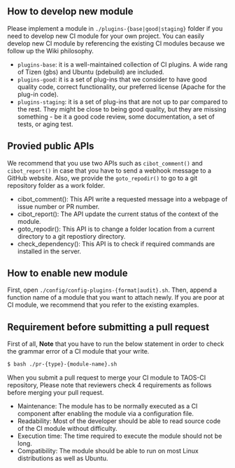 
## How to develop new module
Please implement a module in `./plugins-{base|good|staging}` folder if you need to develop new CI module for your own project.
You can easily develop new CI module by referencing the existing CI modules because we follow up the Wiki philosophy.
* `plugins-base`: it is a well-maintained collection of CI plugins. A wide rang of Tizen (gbs) and Ubuntu (pdebuild) are included.
* `plugins-good`: it is a set of plug-ins that we consider to have good quality code, correct functionality, our preferred license (Apache for the plug-in code).
* `plugins-staging`: it is a set of plug-ins that are not up to par compared to the rest. They might be close to being good quality, but they are missing something - be it a good code review, some documentation, a set of tests, or aging test.

## Provied public APIs
We recommend that you use two APIs such as `cibot_comment()` and `cibot_report()` in case that you have to send a webhook message to a GitHub website. Also, we provide the `goto_repodir()` to go to a git repository folder as a work folder.
* cibot_comment(): This API write a requested message into a webpage of issue number or PR number.
* cibot_report(): The API update the current status of the context of the module.
* goto_repodir(): This API is to change a folder location from a current directory to a git repostiory directory.
* check_dependency(): This API is to check if required commands are installed in the server.

## How to enable new module
First, open `./config/config-plugins-{format|audit}.sh`. Then, append a function name of a module that you want to attach newly. If you are poor at CI module, we recommend that you refer to the existing examples.


## Requirement before submitting a pull request
First of all, **Note** that you have to run the below statement in order to check the grammar error of a CI module that your write.
```bash
$ bash ./pr-{type}-{module-name}.sh
```

When you submit a pull request to merge your CI module to TAOS-CI repository, Please note that reviewers check 4 requirements as follows before merging your pull request.
* Maintenance: The module has to be normally executed as a CI component after enabling the module via a configuration file.
* Readability: Most of the developer should be able to read source code of the CI module without difficulty.
* Execution time: The time required to execute the module should not be long.
* Compatibility: The module should be able to run on most Linux distributions as well as Ubuntu.
